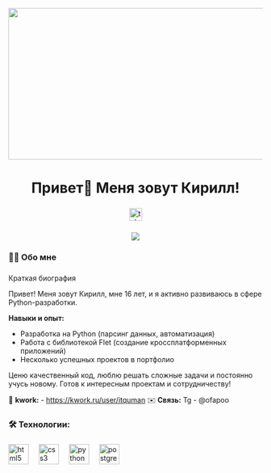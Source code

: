 <br clear="both">

<div align="center">
  <img height="300" width="600" src="https://user-images.githubusercontent.com/74038190/225813708-98b745f2-7d22-48cf-9150-083f1b00d6c9.gif"  />
</div>

###

<h1 align="center">Привет👋 Меня зовут Кирилл!</h1>

###

<div align="center">
  <a href="https://t.me/xividee" target="_blank">
    <img src="https://img.shields.io/static/v1?message=Telegram&logo=telegram&label=&color=2CA5E0&logoColor=white&labelColor=&style=for-the-badge" height="25" alt="telegram logo"  />
  </a>
</div>

###

<div align="center">
  <img src="https://visitor-badge.laobi.icu/badge?page_id=filimonovalexey.filimonovalexey&"  />
</div>

###

<h3 align="left">👩‍💻  Обо мне</h3>

###

<p align="left">Краткая биография 

Привет! Меня зовут Кирилл, мне 16 лет, и я активно развиваюсь в сфере Python-разработки.  

**Навыки и опыт:**  
- Разработка на Python (парсинг данных, автоматизация)  
- Работа с библиотекой Flet (создание кроссплатформенных приложений)  
- Несколько успешных проектов в портфолио  

Ценю качественный код, люблю решать сложные задачи и постоянно учусь новому. Готов к интересным проектам и сотрудничеству!  


🚩 **kwork:** - https://kwork.ru/user/itquman
✉️ **Связь:** Tg - @ofapoo</p>

###


###

<h3 align="left">🛠 Технологии:</h3>

###

<div align="left">
  <img src="https://cdn.jsdelivr.net/gh/devicons/devicon/icons/html5/html5-original.svg" height="40" alt="html5 logo"  />
  <img width="12" />
  <img src="https://cdn.jsdelivr.net/gh/devicons/devicon/icons/css3/css3-original.svg" height="40" alt="css3 logo"  />
  <img width="12" />
  <img src="https://skillicons.dev/icons?i=py" height="40" alt="python logo"  />
  <img width="12" />
  <img src="https://skillicons.dev/icons?i=postgres" height="40" alt="postgresql logo"  />
</div>

###


